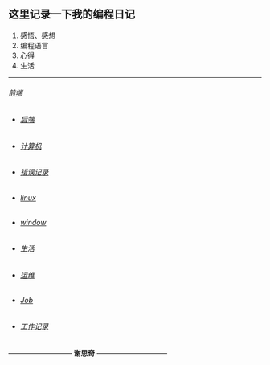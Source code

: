 这里记录一下我的编程日记
--

1. 感悟、感想
2. 编程语言
3. 心得
4. 生活

- ------

  ###### [前端](https://github.com/kitebear/Programming-a-diary/tree/master/%E5%89%8D%E7%AB%AF%E7%AC%94%E8%AE%B0)

- ###### [后端](https://github.com/kitebear/Programming-a-diary/tree/master/%E5%90%8E%E7%AB%AF)

- ###### [计算机](https://github.com/kitebear/Programming-a-diary/tree/master/%E8%AE%A1%E7%AE%97%E6%9C%BA)

- ###### [错误记录](https://github.com/kitebear/Programming-a-diary/tree/master/error-notes)

- ###### [linux](https://github.com/kitebear/Programming-a-diary/tree/master/linux)

- ###### [window](https://github.com/kitebear/Programming-a-diary/tree/master/window)

- ###### [生活](https://github.com/kitebear/Programming-a-diary/tree/master/life)

- ###### [运维](https://github.com/kitebear/Programming-a-diary/tree/master/%E8%BF%90%E7%BB%B4)

- ###### [Job](https://github.com/kitebear/Programming-a-diary/tree/master/job)

- ###### [工作记录](https://github.com/kitebear/Programming-a-diary/tree/master/%E5%B7%A5%E4%BD%9C%E8%AE%B0%E5%BD%95)


—————————  **谢思奇** ——————————

